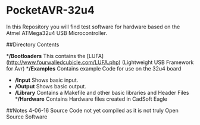 # PocketAVR-32u4

In this Repository you will find test software for hardware based on the Atmel ATMega32u4 USB Microcontroller.

##Directory Contents

 *__/Bootloaders__ This contains the [LUFA] (http://www.fourwalledcubicle.com/LUFA.php) (Lightweight USB Framework for Avr)
 *__/Examples__ Contains example Code for use on the 32u4 board
  *  __/Input__ Shows basic input.
  *  __/Output__ Shows basic output.
  *  __/Library__ Contains a Makefile and other basic libraries and Header Files
 *__/Hardware__ Contains Hardware files created in CadSoft Eagle

##Notes
4-06-16
Source Code not yet compiled as it is not truly Open Source Software
